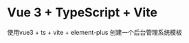 # Vue 3 + TypeScript + Vite

使用vue3 + ts + vite + element-plus 创建一个后台管理系统模板

<!--  `commit`信息的时候，前面就需要带着下面的`subject`
  'feat',//新特性、新功能
  'fix',//修改bug
  'docs',//文档修改
  'style',//代码格式修改, 注意不是 css 修改
  'refactor',//代码重构
  'perf',//优化相关，比如提升性能、体验
  'test',//测试用例修改
  'chore',//其他修改, 比如改变构建流程、或者增加依赖库、工具等
  'revert',//回滚到上一个版本
  'build',//编译相关的修改，例如发布版本、对项目构建或者依赖的改动
 -->

